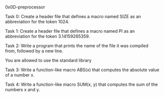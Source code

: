 0x0D-preprocessor

Task 0:
Create a header file that defines a macro named SIZE as an abbreviation for the token 1024.

Task 1:
Create a header file that defines a macro named PI as an abbreviation for the token 3.14159265359.

Task 2:
Write a program that prints the name of the file it was compiled from, followed by a new line.

You are allowed to use the standard library

Task 3:
Write a function-like macro ABS(x) that computes the absolute value of a number x.

Task 4:
Write a function-like macro SUM(x, y) that computes the sum of the numbers x and y.


